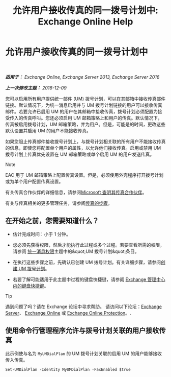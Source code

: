 ﻿---
title: '允许用户接收传真的同一拨号计划中: Exchange Online Help'
TOCTitle: 允许用户接收传真的同一拨号计划中
ms:assetid: cb245028-0b86-4171-879e-934dd35fa626
ms:mtpsurl: https://technet.microsoft.com/zh-cn/library/Bb124557(v=EXCHG.150)
ms:contentKeyID: 52061468
ms.date: 05/23/2018
mtps_version: v=EXCHG.150
ms.translationtype: MT
---

# 允许用户接收传真的同一拨号计划中

 

_**适用于：** Exchange Online, Exchange Server 2013, Exchange Server 2016_

_**上一次修改主题：** 2016-12-09_

您可以启用所有用户提供统一邮件 (UM) 拨号计划，可以在其邮箱中接收传真邮件链接。默认情况下，为统一消息启用并与 UM 拨号计划链接的用户可以接收传真邮件。若要允许已启用 UM 的用户在其邮箱中接收传真，拨号计划必须配置为接受传入的传真呼叫。您还必须启用 UM 邮箱策略上和用户的传真。默认情况下，传真被启用拨号计划，UM 邮箱策略，并为用户。但是，可能是的时间，更改这些默认设置并启用 UM 的用户不能接收传真。

如果您阻止传真邮件接收拨号计划上，与拨号计划相关联的所有用户不能接收传真的信息，即使您将配置单个用户的属性，以允许他们接收传真。启用或禁用 UM 拨号计划上传真优先设置在 UM 邮箱策略或单个启用 UM 的用户发送传真。

> [!NOTE]
> EAC 用于 UM 邮箱策略上配置传真设置。但是，必须使用外壳程序打开拨号计划或为单个用户配置传真设置。


有关传真合作伙伴的详细信息，请参阅[Microsoft 查明其传真合作伙伴](https://go.microsoft.com/fwlink/?linkid=190238)。

有关与传真相关的更多管理任务，请参阅[传真的步骤](faxing-procedures-exchange-2013-help.md)。

## 在开始之前，您需要知道什么？

  - 估计完成时间：小于 1 分钟。

  - 您必须先获得权限，然后才能执行此过程或多个过程。若要查看所需的权限，请参阅 [统一消息权限](unified-messaging-permissions-exchange-2013-help.md)主题中的\&quot;UM 拨号计划\&quot;条目。

  - 在执行这些步骤之前，先确认已创建 UM 拨号计划。有关详细步骤，请参阅[创建 UM 拨号计划](create-a-um-dial-plan-exchange-2013-help.md)。

  - 若要了解可能适用于此主题中过程的键盘快捷键，请参阅 [Exchange 管理中心内的键盘快捷键](keyboard-shortcuts-in-the-exchange-admin-center-exchange-online-protection-help.md)。

> [!tip]
> 遇到问题了吗？请在 Exchange 论坛中寻求帮助。 请访问以下论坛：<a href="https://go.microsoft.com/fwlink/p/?linkid=60612">Exchange Server</a>、 <a href="https://go.microsoft.com/fwlink/p/?linkid=267542">Exchange Online</a> 或 <a href="https://go.microsoft.com/fwlink/p/?linkid=285351">Exchange Online Protection</a>。.


## 使用命令行管理程序允许与拨号计划关联的用户接收传真

此示例使与名为 `MyUMDialPlan` 的 UM 拨号计划关联的启用 UM 的用户能够接收传入传真。

    Set-UMDialPlan -Identity MyUMDialPlan -FaxEnabled $true

